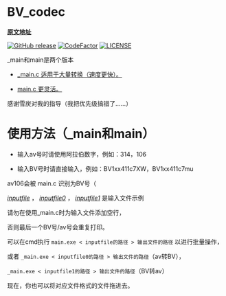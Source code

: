 # BV_codec

__[原文地址](https://www.zhihu.com/question/381784377/answer/1099438784)__

[![GitHub release](https://img.shields.io/github/release/poly000/bv-api-c.svg)](https://github.com/poly000/bv-api-c/releases)
[![CodeFactor](https://www.codefactor.io/repository/github/poly000/bv-api-c/badge)](https://www.codefactor.io/repository/github/poly000/bv_codec)
[![LICENSE](https://img.shields.io/github/license/poly000/bv-api-c)](LICENSE)

\_main和main是两个版本

* [\_main.c 适用于大量转换（速度更快）。](_main.c)

* [main.c 更灵活。](main.c)

感谢雪炭对我的指导（我把优先级搞错了……）

# 使用方法（\_main和main）

* 输入av号时请使用阿拉伯数字，例如：314，106

* 输入BV号时请直接输入，例如：BV1xx411c7XW，BV1xx411c7mu



av106会被 main.c 识别为BV号（

_[inputfile](example/inputfile)_ ， _[inputfile0](example/inputfile0)_ ， _[inputfile1](example/inputfile1)_ 是输入文件示例

请勿在使用\_main.c时为输入文件添加空行，

否则最后一个BV号/av号会重复打印。

可以在cmd执行 ```main.exe < inputfile的路径 > 输出文件的路径``` 以进行批量操作，

或者 ```_main.exe < inputfile0的路径 > 输出文件的路径```（av转BV），

```_main.exe < inputfile1的路径 > 输出文件的路径```（BV转av）

现在，你也可以将对应文件格式的文件拖进去。
